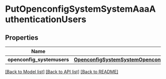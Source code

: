 # PutOpenconfigSystemSystemAaaAuthenticationUsers

## Properties
Name | Type | Description | Notes
------------ | ------------- | ------------- | -------------
**openconfig_systemusers** | [**OpenconfigSystemSystemOpenconfigsystemsystemAaaAuthenticationUsers**](OpenconfigSystemSystemOpenconfigsystemsystemAaaAuthenticationUsers.md) |  | [optional] 

[[Back to Model list]](../README.md#documentation-for-models) [[Back to API list]](../README.md#documentation-for-api-endpoints) [[Back to README]](../README.md)


